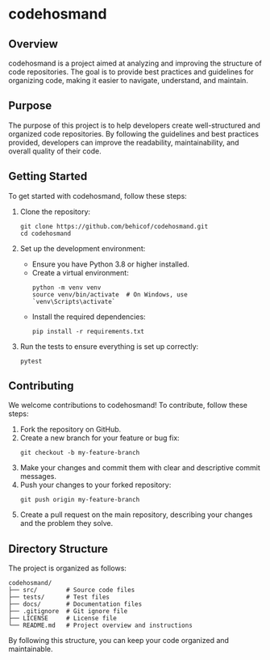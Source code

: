 # codehosmand

## Overview
codehosmand is a project aimed at analyzing and improving the structure of code repositories. The goal is to provide best practices and guidelines for organizing code, making it easier to navigate, understand, and maintain.

## Purpose
The purpose of this project is to help developers create well-structured and organized code repositories. By following the guidelines and best practices provided, developers can improve the readability, maintainability, and overall quality of their code.

## Getting Started
To get started with codehosmand, follow these steps:

1. Clone the repository:
   ```
   git clone https://github.com/behicof/codehosmand.git
   cd codehosmand
   ```

2. Set up the development environment:
   - Ensure you have Python 3.8 or higher installed.
   - Create a virtual environment:
     ```
     python -m venv venv
     source venv/bin/activate  # On Windows, use `venv\Scripts\activate`
     ```
   - Install the required dependencies:
     ```
     pip install -r requirements.txt
     ```

3. Run the tests to ensure everything is set up correctly:
   ```
   pytest
   ```

## Contributing
We welcome contributions to codehosmand! To contribute, follow these steps:

1. Fork the repository on GitHub.
2. Create a new branch for your feature or bug fix:
   ```
   git checkout -b my-feature-branch
   ```
3. Make your changes and commit them with clear and descriptive commit messages.
4. Push your changes to your forked repository:
   ```
   git push origin my-feature-branch
   ```
5. Create a pull request on the main repository, describing your changes and the problem they solve.

## Directory Structure
The project is organized as follows:

```
codehosmand/
├── src/        # Source code files
├── tests/      # Test files
├── docs/       # Documentation files
├── .gitignore  # Git ignore file
├── LICENSE     # License file
└── README.md   # Project overview and instructions
```

By following this structure, you can keep your code organized and maintainable.
